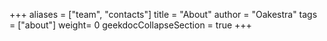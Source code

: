 +++
aliases = ["team", "contacts"]
title = "About"
author = "Oakestra"
tags = ["about"]
weight= 0
geekdocCollapseSection =  true
+++
